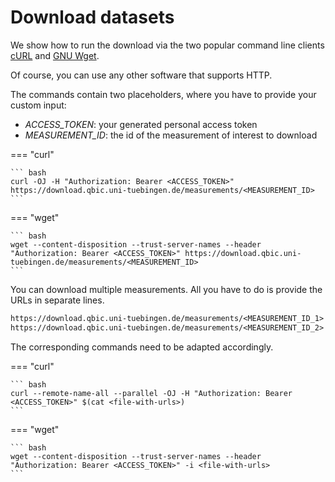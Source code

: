 # Download datasets

We show how to run the download via the two popular command line clients [cURL](https://curl.se/docs/manpage.html) and [GNU Wget](https://www.gnu.org/software/wget/).

Of course, you can use any other software that supports HTTP.

The commands contain two placeholders, where you have to provide your custom input:

- *ACCESS_TOKEN*: your generated personal access token
- *MEASUREMENT_ID*: the id of the measurement of interest to download

=== "curl"
    
    ``` bash
    curl -OJ -H "Authorization: Bearer <ACCESS_TOKEN>" https://download.qbic.uni-tuebingen.de/measurements/<MEASUREMENT_ID>
    ```


=== "wget"

    ``` bash
    wget --content-disposition --trust-server-names --header "Authorization: Bearer <ACCESS_TOKEN>" https://download.qbic.uni-tuebingen.de/measurements/<MEASUREMENT_ID>
    ```


You can download multiple measurements. All you have to do is provide the URLs in separate lines.
```txt
https://download.qbic.uni-tuebingen.de/measurements/<MEASUREMENT_ID_1>
https://download.qbic.uni-tuebingen.de/measurements/<MEASUREMENT_ID_2>
```

The corresponding commands need to be adapted accordingly.

=== "curl"
    
    ``` bash
    curl --remote-name-all --parallel -OJ -H "Authorization: Bearer <ACCESS_TOKEN>" $(cat <file-with-urls>)
    ```


=== "wget"

    ``` bash
    wget --content-disposition --trust-server-names --header "Authorization: Bearer <ACCESS_TOKEN>" -i <file-with-urls>
    ```
